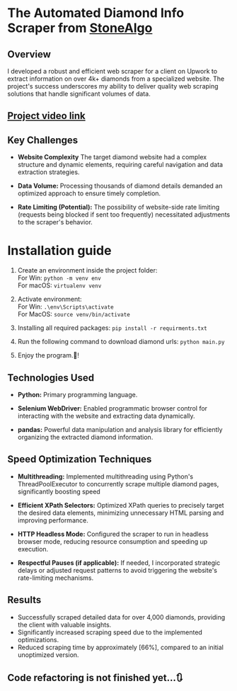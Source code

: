 # The **Automated Diamond Info Scraper from [StoneAlgo](https://www.stonealgo.com/diamond-search/s/61d4cdbba724958f931981b246448e33)** 

## Overview
I developed a robust and efficient web scraper for a client on Upwork to extract information on over 4k+ diamonds from a specialized website. The project's success underscores my ability to deliver quality web scraping solutions that handle significant volumes of data.

## [Project video link](https://www.youtube.com/watch?v=7-a5e9hEBpw)

## Key Challenges 

- **Website Complexity** The target diamond website had a complex structure and dynamic elements, requiring careful navigation and data extraction strategies.

- **Data Volume:** Processing thousands of diamond details demanded an optimized approach to ensure timely completion.

- **Rate Limiting (Potential):** The possibility of website-side rate limiting (requests being blocked if sent too frequently) necessitated adjustments to the scraper's behavior.

# Installation guide

1. Create an environment inside the project folder:<br/>
For Win:
    `python -m venv env`<br/>
For macOS:
    `virtualenv venv`

2. Activate environment:<br/>
For Win: 
    `.\env\Scripts\activate`<br />
For MacOS: 
    `source venv/bin/activate`

3. Installing all required packages:
    `pip install -r requirments.txt`

4. Run the following command to download diamond urls:
    `python main.py`

5. Enjoy the program.🫡!

## Technologies Used

- **Python:** Primary programming language.

- **Selenium WebDriver:** Enabled programmatic browser control for interacting with the website and extracting data dynamically.

- **pandas:** Powerful data manipulation and analysis library for efficiently organizing the extracted diamond information.

## Speed Optimization Techniques

- **Multithreading:** Implemented multithreading using Python's ThreadPoolExecutor to concurrently scrape multiple diamond pages, significantly boosting speed

- **Efficient XPath Selectors:** Optimized XPath queries to precisely target the desired data elements, minimizing unnecessary HTML parsing and improving performance.

- **HTTP Headless Mode:** Configured the scraper to run in headless browser mode, reducing resource consumption and speeding up execution.

- **Respectful Pauses (if applicable):** If needed, I incorporated strategic delays or adjusted request patterns to avoid triggering the website's rate-limiting mechanisms.

## Results
- Successfully scraped detailed data for over 4,000 diamonds, providing the client with valuable insights.
- Significantly increased scraping speed due to the implemented optimizations.
- Reduced scraping time by approximately [66%], compared to an initial unoptimized version.

## Code refactoring is not finished yet...🔃
